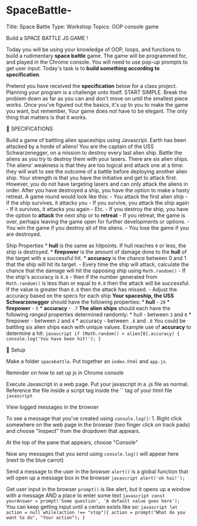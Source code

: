 # SpaceBattle-
Title: Space Battle
Type: Workshop
Topics: OOP console game

 Build a  SPACE BATTLE JS GAME !



Today you will be using your knowledge of OOP, loops, and functions to build a rudimentary **space battle** game. The game will be programmed for, and played in the Chrome console. You will need to use pop-up prompts to get user input. Today's task is to **build something according to specification**.

Pretend you have received the **specification** below for a class project. Planning your program is a challenge unto itself. START SIMPLE. Break the problem down as far as you can and don't move on until the smallest piece works. Once you've figured out the basics, it's up to you to make the game you want, but remember, Your game does not have to be elegant. The only thing that matters is that it works.

🚀 SPECIFICATIONS

Build a game of battling alien spaceships using Javascript. Earth has been attacked by a horde of aliens! You are the captain of the USS Schwarzenegger, on a mission to destroy every last alien ship. Battle the aliens as you try to destroy them with your lasers. There are six alien ships. The aliens' weakness is that they are too logical and attack one at a time: they will wait to see the outcome of a battle before deploying another alien ship. Your strength is that you have the initiative and get to attack first. However, you do not have targeting lasers and can only attack the aliens in order. After you have destroyed a ship, you have the option to make a hasty retreat. A game round would look like this: - You attack the first alien ship - If the ship survives, it attacks you - If you survive, you attack the ship again - If it survives, it attacks you again - Etc. - If you destroy the ship, you have the option to **attack** the next ship or to **retreat** - If you retreat, the game is over, perhaps leaving the game open for further developments or options. - You win the game if you destroy all of the aliens. - You lose the game if you are destroyed.

Ship Properties * **hull** is the same as hitpoints. If hull reaches `0` or less, the ship is destroyed. * **firepower** is the amount of damage done to the **hull** of the target with a successful hit. * **accuracy** is the chance between 0 and 1 that the ship will hit its target. - Every time the ship will attack, calculate the chance that the damage will hit the opposing ship using `Math.random()` - If the ship's accuracy is `0.8` - then if the number generated from `Math.random()` is less than or equal to `0.8` then the attack will be successful. If the value is greater than `0.8` then the attack has missed. - Adjust the accuracy based on the specs for each ship **Your spaceship, the USS Schwarzenegger** should have the following properties: * **hull** - `20` * **firepower** - `5` * **accuracy** - `.7` **The alien ships** should each have the following _ranged_ properties determined randomly: * hull - between `3` and `6` * firepower - between `2` and `4` * accuracy - between `.6` and `.8` You could be battling six alien ships each with unique values. Example use of **accuracy** to determine a hit: ```javascript if (Math.random() < alien[0].accuracy) { console.log('You have been hit!'); } ```

👾 Setup

Make a folder `spacebattle`. Put together an `index.html` and `app.js`.

Reminder on how to set up js in Chrome console

 Execute Javascript in a web page. Put your javascript in a .js file as normal. Reference the file inside a script tag inside the `` tag of your html file ```javascript```

 

View logged messages in the browser

To see a message that you've created using `console.log()`: 1. Right click somewhere on the web page in the browser (two finger click on track pads) and choose "Inspect" from the dropdown that appears.

 At the top of the pane that appears, choose "Console"

Now any messages that you send using `console.log()` will appear here (next to the blue carrot)

Send a message to the user in the browser `alert()` is a global function that will open up a message box in the browser ```javascript alert('oh hai!'); ```

 

Get user input in the browser `prompt()` is like alert, but it opens up a window with a message AND a place to enter some text ```javascript const yourAnswer = prompt('Some question', 'A default value goes here'); ``` You can keep getting input until a certain exists like so: ```javascript let action = null while(action !== "stop"){ action = prompt("What do you want to do", "Your action"); } ```